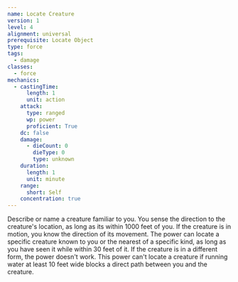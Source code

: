 ```yaml
---
name: Locate Creature
version: 1
level: 4
alignment: universal
prerequisite: Locate Object
type: force
tags:
  - damage
classes:
  - force
mechanics:
  - castingTime:
      length: 1
      unit: action
    attack:
      type: ranged
      wp: power
      proficient: True
    dc: false
    damage:
      - dieCount: 0
        dieType: 0
        type: unknown
    duration:
      length: 1
      unit: minute
    range:
      short: Self
    concentration: true
---
```

Describe or name a creature familiar to you. You sense the direction to the creature's location, as long as its within 1000 feet of you. If the creature is in motion, you know the direction of its movement. The power can locate a specific creature known to you or the nearest of a specific kind, as long as you have seen it while within 30 feet of it. If the creature is in a different form, the power doesn't work. This power can't locate a creature if running water at least 10 feet wide blocks a direct path between you and the creature.
    